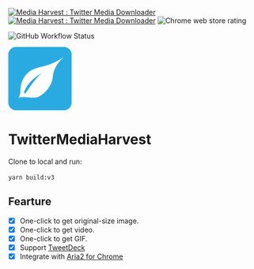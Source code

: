 [![Media Harvest : Twitter Media Downloader](https://img.shields.io/chrome-web-store/v/hpcgabhdlnapolkkjpejieegfpehfdok?color=00acee&style=for-the-badge)](https://chrome.google.com/webstore/detail/media-harvest-twitter-med/hpcgabhdlnapolkkjpejieegfpehfdok)
[![Media Harvest : Twitter Media Downloader](https://img.shields.io/chrome-web-store/users/hpcgabhdlnapolkkjpejieegfpehfdok?style=for-the-badge)](https://chrome.google.com/webstore/detail/media-harvest-twitter-med/hpcgabhdlnapolkkjpejieegfpehfdok)
![Chrome web store rating](https://img.shields.io/chrome-web-store/stars/hpcgabhdlnapolkkjpejieegfpehfdok?style=for-the-badge)

![GitHub Workflow Status](https://img.shields.io/github/workflow/status/EltonChou/TwitterMediaHarvest/CI?style=for-the-badge)

![TwitterMediaHarvest](./src/assets/icons/icon128.png)

# TwitterMediaHarvest

Clone to local and run:

`yarn build:v3`

## Fearture

- [x] One-click to get original-size image.
- [x] One-click to get video.
- [x] One-click to get GIF.
- [x] Support [TweetDeck](https://tweetdeck.twitter.com/)
- [x] Integrate with [Aria2 for Chrome](https://chrome.google.com/webstore/detail/aria2-for-chrome/mpkodccbngfoacfalldjimigbofkhgjn)
